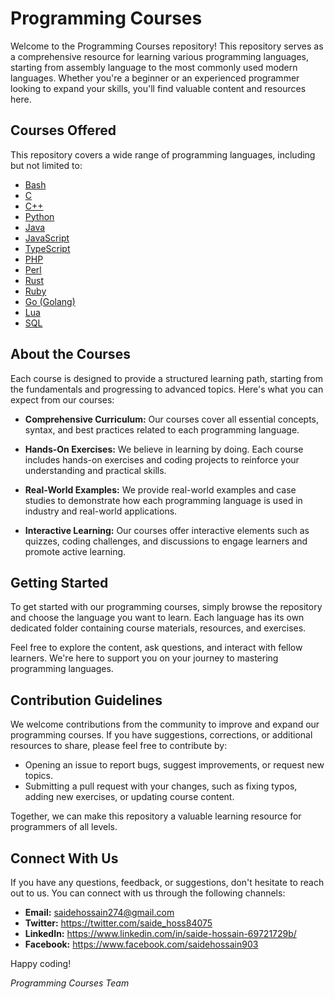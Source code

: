 # Programming Courses

Welcome to the Programming Courses repository! This repository serves as a comprehensive resource for learning various programming languages, starting from assembly language to the most commonly used modern languages. Whether you're a beginner or an experienced programmer looking to expand your skills, you'll find valuable content and resources here.

## Courses Offered

This repository covers a wide range of programming languages, including but not limited to:

- [Bash](https://github.com/saidehossain/Programming_Courses/blob/main/Bash%20Scripting%20(Full%20Course).md)
- [C](https://github.com/saidehossain/Programming_Courses/blob/main/C%20Programming%20(Full%20Course).md)
- [C++](https://github.com/saidehossain/Programming_Courses/blob/main/C%2B%2B%20(Full%20Course).md)
- [Python](https://github.com/saidehossain/Programming_Courses/blob/main/Python%20(Full%20Course).md)
- [Java](https://github.com/saidehossain/Programming_Courses/blob/main/Java%20(Full%20Course).md)
- [JavaScript](https://github.com/saidehossain/Programming_Courses/blob/main/Java%20Script%20(Full%20Course).md)
- [TypeScript](https://github.com/saidehossain/Programming_Courses/blob/main/Type%20Script%20(Full%20Course).md)
- [PHP](https://github.com/saidehossain/Programming_Courses/blob/main/PHP%20(Full%20Course).md)
- [Perl](https://github.com/saidehossain/Programming_Courses/blob/main/Perl%20(Full%20Course).md)
- [Rust](https://github.com/saidehossain/Programming_Courses/blob/main/Rust%20(Full%20Course).md)
- [Ruby](https://github.com/saidehossain/Programming_Courses/blob/main/Ruby%20(Full%20Course).md)
- [Go (Golang)](https://github.com/saidehossain/Programming_Courses/blob/main/Go%20(Full%20Course).md)
- [Lua](https://github.com/saidehossain/Programming_Courses/blob/main/Lua%20(Full%20Course).md)
- [SQL](https://github.com/saidehossain/Programming_Courses/blob/main/SQL%20(Full%20Course).md)


## About the Courses

Each course is designed to provide a structured learning path, starting from the fundamentals and progressing to advanced topics. Here's what you can expect from our courses:

- **Comprehensive Curriculum:** Our courses cover all essential concepts, syntax, and best practices related to each programming language.
  
- **Hands-On Exercises:** We believe in learning by doing. Each course includes hands-on exercises and coding projects to reinforce your understanding and practical skills.

- **Real-World Examples:** We provide real-world examples and case studies to demonstrate how each programming language is used in industry and real-world applications.

- **Interactive Learning:** Our courses offer interactive elements such as quizzes, coding challenges, and discussions to engage learners and promote active learning.

## Getting Started

To get started with our programming courses, simply browse the repository and choose the language you want to learn. Each language has its own dedicated folder containing course materials, resources, and exercises.

Feel free to explore the content, ask questions, and interact with fellow learners. We're here to support you on your journey to mastering programming languages.

## Contribution Guidelines

We welcome contributions from the community to improve and expand our programming courses. If you have suggestions, corrections, or additional resources to share, please feel free to contribute by:

- Opening an issue to report bugs, suggest improvements, or request new topics.
- Submitting a pull request with your changes, such as fixing typos, adding new exercises, or updating course content.

Together, we can make this repository a valuable learning resource for programmers of all levels.

## Connect With Us

If you have any questions, feedback, or suggestions, don't hesitate to reach out to us. You can connect with us through the following channels:

- **Email:** saidehossain274@gmail.com
- **Twitter:** https://twitter.com/saide_hoss84075
- **LinkedIn:** https://www.linkedin.com/in/saide-hossain-69721729b/
- **Facebook:** https://www.facebook.com/saidehossain903

Happy coding!

*Programming Courses Team*
